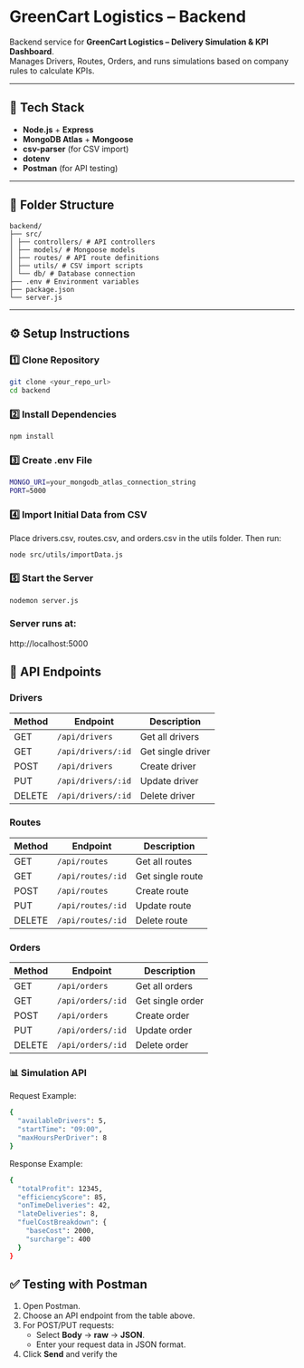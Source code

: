 # GreenCart Logistics – Backend

Backend service for **GreenCart Logistics – Delivery Simulation & KPI Dashboard**.  
Manages Drivers, Routes, Orders, and runs simulations based on company rules to calculate KPIs.

---

## 🚀 Tech Stack
- **Node.js** + **Express**
- **MongoDB Atlas** + **Mongoose**
- **csv-parser** (for CSV import)
- **dotenv**
- **Postman** (for API testing)

---

## 📂 Folder Structure
```
backend/
├── src/
│ ├── controllers/ # API controllers
│ ├── models/ # Mongoose models
│ ├── routes/ # API route definitions
│ ├── utils/ # CSV import scripts
│ └── db/ # Database connection
├── .env # Environment variables
├── package.json
└── server.js
```


---

## ⚙️ Setup Instructions

### 1️⃣ Clone Repository
```bash
git clone <your_repo_url>
cd backend
```
### 2️⃣ Install Dependencies
 ``` bash
npm install
```
### 3️⃣ Create .env File
``` bash
MONGO_URI=your_mongodb_atlas_connection_string
PORT=5000
```
### 4️⃣ Import Initial Data from CSV
Place drivers.csv, routes.csv, and orders.csv in the utils folder.
Then run:
``` bash
node src/utils/importData.js
```
### 5️⃣ Start the Server
``` bash
nodemon server.js
```
### Server runs at:
http://localhost:5000
## 📌 API Endpoints
### Drivers
| Method | Endpoint           | Description       |
| ------ | ------------------ | ----------------- |
| GET    | `/api/drivers`     | Get all drivers   |
| GET    | `/api/drivers/:id` | Get single driver |
| POST   | `/api/drivers`     | Create driver     |
| PUT    | `/api/drivers/:id` | Update driver     |
| DELETE | `/api/drivers/:id` | Delete driver     |
### Routes
| Method | Endpoint          | Description      |
| ------ | ----------------- | ---------------- |
| GET    | `/api/routes`     | Get all routes   |
| GET    | `/api/routes/:id` | Get single route |
| POST   | `/api/routes`     | Create route     |
| PUT    | `/api/routes/:id` | Update route     |
| DELETE | `/api/routes/:id` | Delete route     |
### Orders
| Method | Endpoint          | Description      |
| ------ | ----------------- | ---------------- |
| GET    | `/api/orders`     | Get all orders   |
| GET    | `/api/orders/:id` | Get single order |
| POST   | `/api/orders`     | Create order     |
| PUT    | `/api/orders/:id` | Update order     |
| DELETE | `/api/orders/:id` | Delete order     |
### 📊 Simulation API
Request Example:
``` bash
{
  "availableDrivers": 5,
  "startTime": "09:00",
  "maxHoursPerDriver": 8
}
```
Response Example:
``` bash
{
  "totalProfit": 12345,
  "efficiencyScore": 85,
  "onTimeDeliveries": 42,
  "lateDeliveries": 8,
  "fuelCostBreakdown": {
    "baseCost": 2000,
    "surcharge": 400
  }
}
```
## ✅ Testing with Postman

1. Open Postman.
2. Choose an API endpoint from the table above.
3. For POST/PUT requests:
   - Select **Body** → **raw** → **JSON**.
   - Enter your request data in JSON format.
4. Click **Send** and verify the






